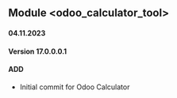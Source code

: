 ## Module <odoo_calculator_tool>

#### 04.11.2023

#### Version 17.0.0.0.1

#### ADD

- Initial commit for Odoo Calculator
